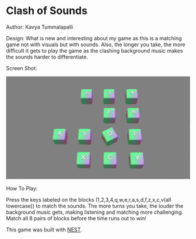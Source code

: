 # Clash of Sounds

Author: Kavya Tummalapalli

Design: What is new and interesting about my game as this is a matching game not with visuals but with sounds. Also, the longer you take, the more difficult it gets to play the game as the clashing background music makes the sounds harder to differentiate.

Screen Shot:

![Screen Shot](screenshot.png)

How To Play:

Press the keys labeled on the blocks (1,2,3,4,q,w,e,r,a,s,d,f,z,x,c,v(all lowercase)) to match the sounds. The more turns you take, the louder the background music gets, making listening and matching more challenging. Match all 8 pairs of blocks before the time runs out to win!

This game was built with [NEST](NEST.md).
